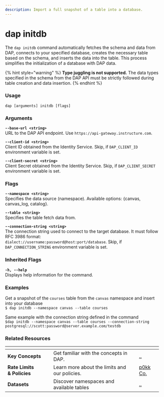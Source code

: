 ```yaml
---
description: Import a full snapshot of a table into a database.
---
```


# dap initdb

The `dap initdb` command automatically fetches the schema and data from DAP, connects to your specified database, creates the necessary table based on the schema, and inserts the data into the table. This process simplifies the initialization of a database with DAP data.

{% hint style="warning" %}
**Type juggling is not supported.** The data types specified in the schema from the DAP API must be strictly followed during table creation and data insertion.
{% endhint %}

### Usage

```
dap [arguments] initdb [flags]
```

### Arguments

**`--base-url <string>`**\
URL to the DAP API endpoint. Use `https://api-gateway.instructure.com`.

**`--client-id <string>`**\
Client ID obtained from the Identity Service. Skip, if `DAP_CLIENT_ID` environment variable is set.

**`--client-secret <string>`**\
Client Secret obtained from the Identity Service. Skip, if `DAP_CLIENT_SECRET` environment variable is set.

### Flags

**`--namespace <string>`**\
Specifies the data source (namespace). Available options: {canvas, canvas\_log, catalog}.

**`--table <string>`**\
Specifies the table fetch data from.

**`--connection-string <string>`**\
The connection string used to connect to the target database. It must follow RFC 3986 format:\
`dialect://username:password@host:port/database`. Skip, if `DAP_CONNECTION_STRING` environment variable is set.

### Inherited Flags

**`-h, --help`**\
Displays help information for the command.

### Examples

Get a snapshot of the `courses` table from the `canvas` namespace and insert into your database\
`$ dap initdb --namespace canvas --table courses`

Same example with the connection string defined in the command\
`$dap initdb --namespace canvas --table courses --connection-string postgresql://scott:password@server.example.com/testdb`

### Related Resources

<table data-view="cards"><thead><tr><th></th><th></th><th></th><th data-hidden data-card-target data-type="content-ref"></th></tr></thead><tbody><tr><td><strong>Key Concepts</strong></td><td>Get familiar with the concepts in DAP.</td><td></td><td><a href="../../">..</a></td></tr><tr><td><strong>Rate Limits &#x26; Policies</strong></td><td>Learn more about the limits and our policies.</td><td></td><td><a href="https://app.gitbook.com/o/bxMToeZxeTDBdDYnurjg/s/md43XhVX1tvwrv25xyTO/">p0kk Co.</a></td></tr><tr><td><strong>Datasets</strong></td><td>Discover namespaces and available tables</td><td></td><td><a href="../../">..</a></td></tr></tbody></table>



